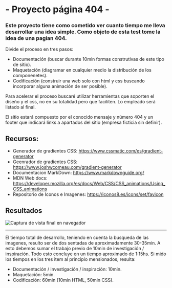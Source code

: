 # - Proyecto página 404 -

### Este proyecto tiene como cometido ver cuanto tiempo me lleva desarrollar una idea simple. Como objeto de esta test tome la idea de una pagian 404.

Divide el proceso en tres pasos:
- Documentación (buscar durante 10min formas construtivas de este tipo de sitio).
- Maquetación (diagramar en cualquier medio la distribución de los componenetes).
- Codificación (construir una web solo con html y css buscando incorporar alguna animación de ser posible).

Para acelerar el proceso buscaré utilizar herramientas que soporten el diseño y el css, no en su totalidad pero que faciliten. Lo empleado será listado al final.

El sitio estará compuesto por el conocido mensaje y número 404 y un footer que indicará links a apartados del sitio (empresa ficticia sin definir).


## Recursos:
* Generador de gradientes CSS: https://www.cssmatic.com/es/gradient-generator
* Geenrador de gradientes CSS: https://www.joshwcomeau.com/gradient-generator
* Documentacion MarkDown: https://www.markdownguide.org/
* MDN Web docs: https://developer.mozilla.org/es/docs/Web/CSS/CSS_animations/Using_CSS_animations
* Repositorio de Iconos e Imagenes: https://iconos8.es/icons/set/favicon

## Resultados

<image src="captura proyecto.png" alt="Captura de vista final en navegador" caption="Captura de vista final en navegador">

<hr>
El tiempo total de desarrollo, teniendo en cuenta la busqueda de las imagenes, resulto ser de dos sentadas de aproximadamente 30-35min. A esto debemos sumar el trabajo previo de 10min de investigación / inspiración. Todo esto concluye en un tiempo aproximado de 1:15hs.
Si mido los tiempos en los tres item al principio mensionados, resulta:

* Documentación / investigación / inspiración: 10min.
* Maquetación: 5min.
* Codificación: 60min (10min HTML, 50min CSS). 
